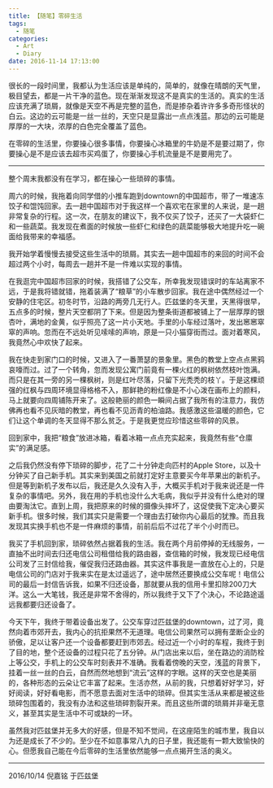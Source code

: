 ```yaml
---
title: 【随笔】零碎生活
tags:
  - 随笔
categories:
  - Art
  - Diary
date: 2016-11-14 17:13:00
---
```

很长的一段时间里，我都认为生活应该是单纯的，简单的，就像在晴朗的天气里，极目望去，都是一片干净的蓝色。现在渐渐发现这不是真实的生活的。真实的生活应该充满了琐屑，就像是天空不再是完整的蓝色，而是掺杂着许许多多奇形怪状的白云。这边的云可能是一丝一丝的，天空只是显露出一点点浅蓝。那边的云可能是厚厚的一大块，浓厚的白色完全覆盖了蓝色。

在零碎的生活里，你要操心很多事情，你要操心冰箱里的牛奶是不是要过期了，你要操心是不是应该去超市买鸡蛋了，你要操心手机流量是不是要用完了。

<!-- more -->

***

整个周末我都没有在学习，都在操心一些琐碎的事情。

周六的时候，我拖着向同学借的小推车跑到downtown的中国超市，带了一堆速冻饺子和馄饨回家。去一趟中国超市对于我这样一个喜欢宅在家里的人来说，是一趟非常复杂的行程。这一次，在朋友的建议下，我不仅买了饺子，还买了一大袋虾仁和一些蔬菜。我发现在煮面的时候放一些虾仁和绿色的蔬菜能够极大地提升吃一碗面给我带来的幸福感。

我开始学着慢慢去接受这些生活中的琐屑。其实去一趟中国超市的来回的时间不会超过两个小时，每周去一趟并不是一件难以实现的事情。

在我逛完中国超市回家的时候，我搭错了公交车，所幸我发现错误时的车站离家不远，于是我将错就错，拖着装满了“粮草”的小车散步回家。我在途中偶然经过一个安静的住宅区。初冬时节，沿路的两旁几无行人。匹兹堡的冬天里，天黑得很早，五点多的时候，整片天空都阴了下来。但是因为整条街道都被铺上了一层厚厚的银杏叶，满地的金黄，似乎照亮了这一片小天地。手里的小车经过落叶，发出窸窸窣窣的声响。忽而在不远处听见嗦嗦的声响，原是一只小猫穿街而过。面对着寒风，我竟然心中欢快了起来。

我在快走到家门口的时候，又进入了一番萧瑟的景象里。黑色的教堂上空点点黑鸦哀嚎而过。过了一个转角，忽而发现公寓门前竟有一棵火红的枫树依然枝叶饱满。而只是在其一旁的另一棵枫树，则是红叶尽落，只留下光秃秃的枝丫。于是这棵顽强的红枫与四周环境显得格格不入，那鲜艳的粉红像是不小心泼在画布上的颜料，马上就要向四周铺陈开来了。这般艳丽的颜色一瞬间占据了我所有的注意力，我仿佛再也看不见灰暗的教堂，再也看不见沥青的柏油路。我感激这些温暖的颜色，它们让这个单调的冬天显得不那么贫乏。于是我更觉应珍惜这些零碎的风景。

回到家中，我把“粮食”放进冰箱，看着冰箱一点点充实起来，我竟然有些“仓廪实”的满足感。

之后我仍然没有停下琐碎的脚步，花了二十分钟走向匹村的Apple Store，以及十分钟买了自己新手机。其实来到美国之前就打定好主意要买今年苹果出的新机子。但是等到新机子发布以后，我还是久久没有入手，大概买手机对于我来说还是一件复杂的事情吧。另外，我在用的手机也没什么大毛病，我似乎并没有什么绝对的理由要淘汰它。直到上周，我把原来的时候的摄像头摔坏了，这促使我下定决心要买新手机。很多时候，我们其实只是需要一个理由去打破你内心最后的犹豫。而且我发现其实换手机也不是一件麻烦的事情，前前后后不过花了半个小时而已。

我买了手机回到家，琐碎依然占据着我的生活。我在两个月前停掉的无线服务，一直抽不出时间去归还电信公司租借给我的路由器，查信箱的时候，我发现已经电信公司发了三封信给我，催促我归还路由器。其实这件事我是一直放在心上的，只是电信公司的门店对于我来实在是太过遥远了，途中居然还要换成公交车呢！电信公司的最后一封信告诉我，如果不归还设备，那就要从我的信用卡里扣除200刀大洋。这么一大笔钱，我还是非常不舍得的，所以我终于又下了个决心，不论路途遥远我都要归还设备了。

今天下午，我终于带着设备出发了。公交车穿过匹兹堡的downtown，过了河，竟然向着市郊开去，我内心的抗拒果然不无道理。电信公司果然可以拥有垄断企业的骄傲，足以让客户还一个设备都要赶到市郊去。经过近一个小时的车程，我终于到了目的地，整个还设备的过程只花了五分钟。从门店出来以后，坐在路边的消防栓上等公交，手机上的公交车时刻表并不准确。我看着傍晚的天空，浅蓝的背景下，挂着一丝一丝的白云，自然而然地想到“流云”这样的字眼。这样的天空也是美丽的，各种形态的云朵让它丰富了起来。生活亦然，从前的我，只想着好好学习，好好阅读，好好看电影，而不愿意去面对生活中的琐碎。但其实生活从来都是被这些琐碎包围着的，我没有办法和这些琐碎割裂开来。而且这些所谓的琐屑并非毫无意义，甚至其实是生活中不可或缺的一环。

虽然我对匹兹堡并无多大的好感，但是不知不觉间，在这座陌生的城市里，我自以为还是成长了不少的。至少在不如意事常八九的日子里，我还能有一颗大致愉快的心。但愿我自己能在今后零碎的生活里依然能够一点点揭开生活的奥义。


---

2016/10/14
倪嘉铭
于匹兹堡









